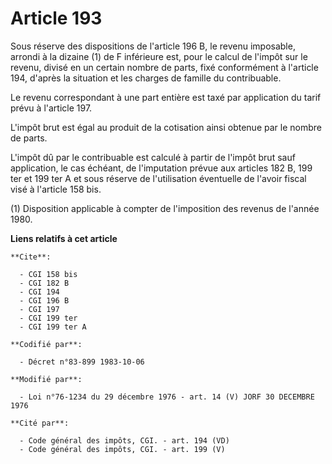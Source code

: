 # Article 193

Sous réserve des dispositions de l'article 196 B, le revenu imposable, arrondi à la dizaine (1) de F inférieure est, pour le
calcul de l'impôt sur le revenu, divisé en un certain nombre de parts, fixé conformément à l'article 194, d'après la
situation et les charges de famille du contribuable.

Le revenu correspondant à une part entière est taxé par application du tarif prévu à l'article 197.

L'impôt brut est égal au produit de la cotisation ainsi obtenue par le nombre de parts.

L'impôt dû par le contribuable est calculé à partir de l'impôt brut sauf application, le cas échéant, de l'imputation prévue
aux articles 182 B, 199 ter et 199 ter A et sous réserve de l'utilisation éventuelle de l'avoir fiscal visé à l'article 158
bis.

(1) Disposition applicable à compter de l'imposition des revenus de l'année 1980.

**Liens relatifs à cet article**

	**Cite**:

	  - CGI 158 bis
	  - CGI 182 B
	  - CGI 194
	  - CGI 196 B
	  - CGI 197
	  - CGI 199 ter
	  - CGI 199 ter A

	**Codifié par**:

	  - Décret n°83-899 1983-10-06

	**Modifié par**:

	  - Loi n°76-1234 du 29 décembre 1976 - art. 14 (V) JORF 30 DECEMBRE 1976

	**Cité par**:

	  - Code général des impôts, CGI. - art. 194 (VD)
	  - Code général des impôts, CGI. - art. 199 (V)
